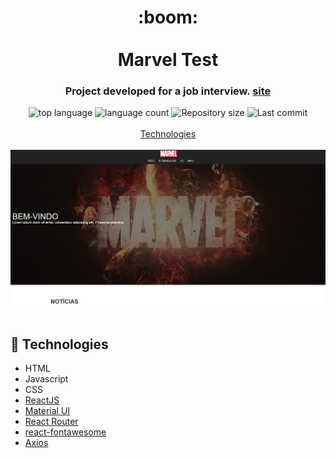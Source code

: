 <h1 align="center">
  :boom:
  <br>
  <br>
  Marvel Test
</h1>

<h3 align="center">
<strong>Project developed for a job interview. <a href="https://rafashiga.github.io/marvel/" target="_blank">site</a></strong>
</h3>

<p align="center">

  <img alt="top language" src="https://img.shields.io/github/languages/top/rafashiga/marvel-test?style=flat-square">
  <img alt="language count" src="https://img.shields.io/github/languages/count/rafashiga/marvel-test?style=flat-square">
  <img alt="Repository size" src="https://img.shields.io/github/repo-size/rafashiga/marvel-test?style=flat-square">
  <img alt="Last commit" src="https://img.shields.io/github/last-commit/rafashiga/marvel-test?style=flat-square">
  <br>
  <br>
  <a href="#space_invader-technologies">Technologies</a>
  <br>
  <br>
  <img src="./src/assets/website.jpg">
  <br>
  <br>
</p>

## :space_invader: Technologies

- HTML
- Javascript
- CSS
- [ReactJS](https://pt-br.reactjs.org/)
- [Material UI](https://material-ui.com/pt/)
- [React Router](https://reacttraining.com/react-router/web/guides/quick-start)
- [react-fontawesome](https://github.com/FortAwesome/react-fontawesome)
- [Axios](https://github.com/axios/axios)
